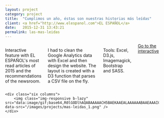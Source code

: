 ```yaml
---
layout: project
category: project
title:  "Cumplimos un año, éstas son nuestras historias más leídas"
client: <a href="http://www.elespanol.com">EL ESPAÑOL</a>
date:   2015-12-31 13:43:21
permalink: las-mas-leidas
---
```

<div class="row">
    <div class="six columns">
        <p>Interactive feature with EL ESPAÑOL's most read articles of 2015 and the recommendations of the newsroom.</p>
        <p>I had to clean the Google Analytics data with Excel and then design the website. The layout is created with a D3 function that parses a CSV file on the fly.</p>
        <p class="u-italic">Tools: Excel,  D3.js, Imagemagick, Bootstrap and SASS.</p>
        <a class="button btn-primary" href="http://datos.elespanol.com/proyectos/lo-mejor-2015-seleccion/">Go to the interactive</a>
    </div>

    <div class="six columns">
        <img class="img-responsive b-lazy"  src="data:image/gif;base64,R0lGODlhAQABAAAAACH5BAEKAAEALAAAAAABAAEAAAICTAEAOw==" data-src="/images/projects/mas-leidas_1.png" />
    </div>
</div>
<div class="row">
    <img class="img-responsive b-lazy"  src="data:image/gif;base64,R0lGODlhAQABAAAAACH5BAEKAAEALAAAAAABAAEAAAICTAEAOw==" data-src="/images/projects/mas-leidas_2.png" />
    <img class="img-responsive b-lazy"  src="data:image/gif;base64,R0lGODlhAQABAAAAACH5BAEKAAEALAAAAAABAAEAAAICTAEAOw==" data-src="/images/projects/mas-leidas_3.png" />
    <img class="img-responsive b-lazy"  src="data:image/gif;base64,R0lGODlhAQABAAAAACH5BAEKAAEALAAAAAABAAEAAAICTAEAOw==" data-src="/images/projects/mas-leidas_4.png" />
</div>
